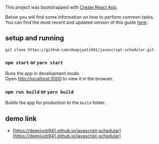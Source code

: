 This project was bootstrapped with [Create React App](https://github.com/facebookincubator/create-react-app).

Below you will find some information on how to perform common tasks.<br>
You can find the most recent and updated version of this guide [here](https://github.com/facebookincubator/create-react-app/blob/master/packages/react-scripts/template/README.md).

## setup and running

```
git clone https://github.com/deepjyoti941/javascript-schedular.git
```
### `npm start` or `yarn start`

Runs the app in development mode.<br>
Open [http://localhost:3000](http://localhost:3000) to view it in the browser.

### `npm run build` or `yarn build`
Builds the app for production to the `build` folder.<br>

## demo link
* [https://deepjyoti941.github.io/javascript-schedular](https://deepjyoti941.github.io/javascript-schedular)
